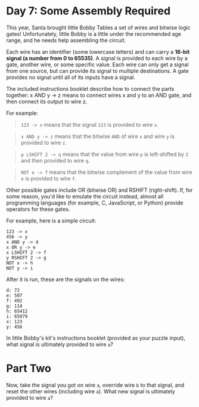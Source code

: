 # Day 7: Some Assembly Required

This year, Santa brought little Bobby Tables a set of wires and bitwise logic gates! Unfortunately, little Bobby is a little under the recommended age range, and he needs help assembling the circuit.

Each wire has an identifier (some lowercase letters) and can carry a **16-bit signal (a number from 0 to 65535)**. A signal is provided to each wire by a gate, another wire, or some specific value. Each wire can only get a signal from one source, but can provide its signal to multiple destinations. A gate provides no signal until all of its inputs have a signal.

The included instructions booklet describe how to connect the parts together: x AND y -> z means to connect wires x and y to an AND gate, and then connect its output to wire z.

For example:

> `123 -> x` means that the signal `123` is provided to wire `x`.

> `x AND y -> z` means that the bitwise `AND` of wire `x` and wire `y` is provided to wire `z`.

> `p LSHIFT 2 -> q` means that the value from wire `p` is left-shifted by `2` and then provided to wire `q`.

> `NOT e -> f` means that the bitwise complement of the value from wire `e` is provided to wire `f`.

Other possible gates include OR (bitwise OR) and RSHIFT (right-shift). If, for some reason, you'd like to emulate the circuit instead, almost all programming languages (for example, C, JavaScript, or Python) provide operators for these gates.

For example, here is a simple circuit:

```
123 -> x
456 -> y
x AND y -> d
x OR y -> e
x LSHIFT 2 -> f
y RSHIFT 2 -> g
NOT x -> h
NOT y -> i
```

After it is run, these are the signals on the wires:

```
d: 72
e: 507
f: 492
g: 114
h: 65412
i: 65079
x: 123
y: 456
```

In little Bobby's kit's instructions booklet (provided as your puzzle input), what signal is ultimately provided to wire `a`?

# Part Two

Now, take the signal you got on wire `a`, override wire `b` to that signal, and reset the other wires (including wire `a`). What new signal is ultimately provided to wire `a`?
